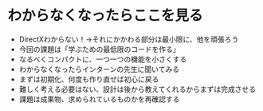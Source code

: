 # わからなくなったらここを見る
- DirectXわからない！→それにかかわる部分は最小限に、他を頑張ろう
- 今回の課題は「学ぶための最低限のコードを作る」
- なるべくコンパクトに、一つ一つの機能を小さくする
- わからなくなったらインターンの先生に聞いてみる
- まずは初期化、何度も作り直せば初心に戻る
- 難しく考える必要はない、設計は後から教えてくれるからまずは完成させる
- 課題は成果物、求められているものかを再確認する
